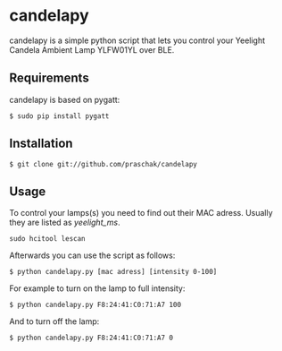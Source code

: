 # candelapy
candelapy is a simple python script that lets you control your Yeelight Candela Ambient Lamp YLFW01YL over BLE.

Requirements
------------

candelapy is based on pygatt:

    $ sudo pip install pygatt
    
Installation
------------

    $ git clone git://github.com/praschak/candelapy
    
Usage
-----

To control your lamps(s) you need to find out their MAC adress. Usually they are listed as *yeelight_ms*.

    sudo hcitool lescan

Afterwards you can use the script as follows:

    $ python candelapy.py [mac adress] [intensity 0-100]
    
For example to turn on the lamp to full intensity:

    $ python candelapy.py F8:24:41:C0:71:A7 100
    
And to turn off the lamp:

    $ python candelapy.py F8:24:41:C0:71:A7 0
    
